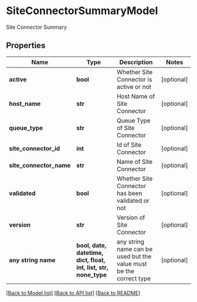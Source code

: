 # SiteConnectorSummaryModel

Site Connector Summary

## Properties
Name | Type | Description | Notes
------------ | ------------- | ------------- | -------------
**active** | **bool** | Whether Site Connector is active or not | [optional] 
**host_name** | **str** | Host Name of Site Connector | [optional] 
**queue_type** | **str** | Queue Type of Site Connector | [optional] 
**site_connector_id** | **int** | Id of Site Connector | [optional] 
**site_connector_name** | **str** | Name of Site Connector | [optional] 
**validated** | **bool** | Whether Site Connector has been validated or not | [optional] 
**version** | **str** | Version of Site Connector | [optional] 
**any string name** | **bool, date, datetime, dict, float, int, list, str, none_type** | any string name can be used but the value must be the correct type | [optional]

[[Back to Model list]](../README.md#documentation-for-models) [[Back to API list]](../README.md#documentation-for-api-endpoints) [[Back to README]](../README.md)



